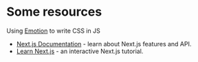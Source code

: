 # Some resources
Using [Emotion](https://emotion.sh/docs/introduction) to write CSS in JS

- [Next.js Documentation](https://nextjs.org/docs) - learn about Next.js features and API.
- [Learn Next.js](https://nextjs.org/learn) - an interactive Next.js tutorial.



